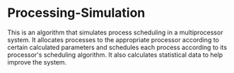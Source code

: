 # Processing-Simulation
This is an algorithm that simulates process scheduling in a multiprocessor system. It allocates processes to the appropriate processor according to certain calculated parameters and schedules each process according to its processor's scheduling algorithm. It also calculates statistical data to help improve the system. 
